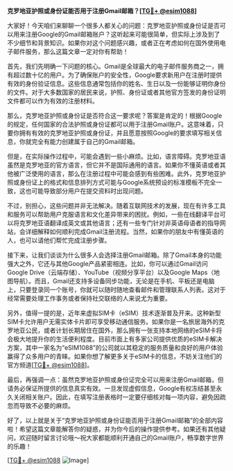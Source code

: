 **克罗地亚护照或身份证能否用于注册Gmail邮箱？[[TG💪+ @esim1088](https://t.me/s/esim1088)]**

大家好！今天咱们来聊聊一个很多人都关心的问题：克罗地亚护照或身份证是否可以用来注册Google的Gmail邮箱账户？这听起来可能很简单，但实际上涉及到了不少细节和背景知识。如果你对这个问题感兴趣，或者正在考虑如何在国外使用电子邮件服务，那么这篇文章一定对你有帮助！

首先，我们先明确一下问题的核心。Gmail是全球最大的电子邮件服务商之一，拥有超过数十亿的用户。为了确保账户的安全性，Google要求新用户在注册时提供有效的身份验证信息。这些信息通常包括你的姓名、生日以及一份能够证明你身份的文件。对于大多数国家的居民来说，护照、身份证或者其他官方签发的身份证明文件都可以作为有效的注册材料。

那么，克罗地亚护照或身份证是否符合这一要求呢？答案是肯定的！根据Google的规定，任何国家的合法护照或身份证都可以用于注册Gmail账户。这意味着，只要你拥有有效的克罗地亚护照或身份证，并且愿意按照Google的要求填写相关信息，你就完全有能力创建属于自己的Gmail邮箱。

但是，在实际操作过程中，可能会遇到一些小麻烦。比如，语言障碍。克罗地亚语虽然是克罗地亚的官方语言，但它并不是国际通用的语言。如果你不懂英语或者其他被广泛使用的语言，那么在注册过程中可能会感到有些困难。此外，克罗地亚护照或身份证上的格式和信息排列方式可能与Google系统预设的标准模板不完全一致，这也可能导致部分用户在提交资料时出现问题。

不过，别担心，这些问题并非无法解决。随着互联网技术的发展，现在有许多工具和服务可以帮助用户克服语言和文化差异带来的困扰。例如，一些在线翻译平台可以将克罗地亚语翻译成英文或其他语言；还有一些专门针对非英语母语者的指导网站，会详细解释如何顺利完成Gmail注册流程。当然，如果你的朋友中有懂英语的人，也可以请他们帮忙完成注册步骤。

接下来，让我们谈谈为什么很多人会选择注册Gmail邮箱。除了Gmail本身的功能强大之外，它还与其他Google产品紧密相连。比如，你可以通过Gmail访问Google Drive（云端存储）、YouTube（视频分享平台）以及Google Maps（地图导航）。而且，Gmail还支持多设备同步功能，无论是在手机、平板还是电脑上，只要登录同一个账号，你就可以随时随地查看邮件和管理联系人列表。这对于经常需要处理工作事务或者保持社交联络的人来说尤为重要。

另外，值得一提的是，近年来虚拟SIM卡（eSIM）技术逐渐普及开来。这种新型SIM卡允许用户无需实体卡片即可享受移动通信服务。如果你是一名旅居海外的克罗地亚公民，或者计划长期居住在国外，那么拥有一张支持本地网络的eSIM卡将会极大地提升你的生活便利程度。目前市面上有多家公司提供优质的eSIM卡解决方案，其中一家名为“eSIM1088”的公司就以其稳定的服务质量和良好的用户体验赢得了众多用户的青睐。如果你想了解更多关于eSIM卡的信息，不妨关注他们的官方频道[[TG💪+ @esim1088](https://t.me/s/esim1088)]。

最后，再强调一点：虽然克罗地亚护照或身份证完全可以用来注册Gmail邮箱，但请务必保证所提供的信息真实有效。一旦发现虚假信息，Google有权冻结甚至永久关闭相关账户。因此，在填写注册表格时一定要仔细核对每一项内容，避免因疏忽而导致不必要的麻烦。

好了，以上就是关于“克罗地亚护照或身份证能否用于注册Gmail邮箱”的全部内容啦！希望这篇文章能解答你的疑惑，并为你今后的操作提供参考。如果还有其他疑问，欢迎随时留言讨论哦～祝大家都能顺利开通自己的Gmail账户，畅享数字世界的乐趣！

[[TG💪+ @esim1088](https://t.me/s/esim1088) ![Image](https://i.postimg.cc/4NQfJmqS/Snipaste-2025-05-13-00-14-12.png)]